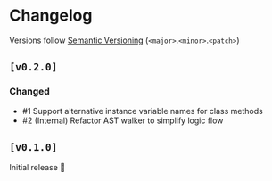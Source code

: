 # Changelog

Versions follow [Semantic Versioning](https://semver.org/spec/v2.0.0.html) (`<major>`.`<minor>`.`<patch>`)

## `[v0.2.0]`

### Changed

* #1 Support alternative instance variable names for class methods
* #2 (Internal) Refactor AST walker to simplify logic flow

## `[v0.1.0]`

Initial release 🎉
